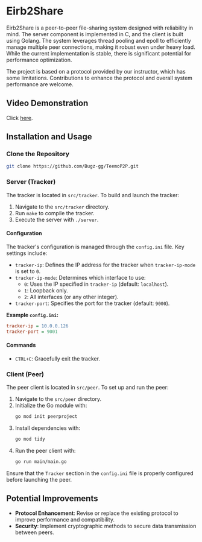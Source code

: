 # Eirb2Share

Eirb2Share is a peer-to-peer file-sharing system designed with reliability in mind. The server component is implemented in C, and the client is built using Golang. The system leverages thread pooling and epoll to efficiently manage multiple peer connections, making it robust even under heavy load. While the current implementation is stable, there is significant potential for performance optimization.

The project is based on a protocol provided by our instructor, which has some limitations. Contributions to enhance the protocol and overall system performance are welcome.

## Video Demonstration

Click [here](https://portfolio.ilyes-bechoual.com/work/eirb2share).

## Installation and Usage

### Clone the Repository
```bash
git clone https://github.com/Bugz-gg/TeemoP2P.git
```

### Server (Tracker)
The tracker is located in `src/tracker`. To build and launch the tracker:

1. Navigate to the `src/tracker` directory.
2. Run `make` to compile the tracker.
3. Execute the server with `./server`.

#### Configuration
The tracker's configuration is managed through the `config.ini` file. Key settings include:

- `tracker-ip`: Defines the IP address for the tracker when `tracker-ip-mode` is set to `0`.
- `tracker-ip-mode`: Determines which interface to use:
  - `0`: Uses the IP specified in `tracker-ip` (default: `localhost`).
  - `1`: Loopback only.
  - `2`: All interfaces (or any other integer).
- `tracker-port`: Specifies the port for the tracker (default: `9000`).

**Example `config.ini`:**
```ini
tracker-ip = 10.0.0.126
tracker-port = 9001
```

#### Commands
- `CTRL+C`: Gracefully exit the tracker.

### Client (Peer)
The peer client is located in `src/peer`. To set up and run the peer:

1. Navigate to the `src/peer` directory.
2. Initialize the Go module with:
   ```bash
   go mod init peerproject
   ```
3. Install dependencies with:
   ```bash
   go mod tidy
   ```
4. Run the peer client with:
   ```bash
   go run main/main.go
   ```

Ensure that the `Tracker` section in the `config.ini` file is properly configured before launching the peer.

## Potential Improvements
- **Protocol Enhancement**: Revise or replace the existing protocol to improve performance and compatibility.
- **Security**: Implement cryptographic methods to secure data transmission between peers.
